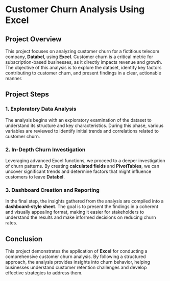 # Customer Churn Analysis Using Excel

## Project Overview

This project focuses on analyzing customer churn for a fictitious telecom company, **Databel**, using **Excel**. Customer churn is a critical metric for subscription-based businesses, as it directly impacts revenue and growth. The objective of this analysis is to explore the dataset, identify key factors contributing to customer churn, and present findings in a clear, actionable manner.

## Project Steps

### 1. Exploratory Data Analysis
The analysis begins with an exploratory examination of the dataset to understand its structure and key characteristics. During this phase, various variables are reviewed to identify initial trends and correlations related to customer churn.

### 2. In-Depth Churn Investigation
Leveraging advanced Excel functions, we proceed to a deeper investigation of churn patterns. By creating **calculated fields** and **PivotTables**, we can uncover significant trends and determine factors that might influence customers to leave **Databel**.

### 3. Dashboard Creation and Reporting
In the final step, the insights gathered from the analysis are compiled into a **dashboard-style sheet**. The goal is to present the findings in a coherent and visually appealing format, making it easier for stakeholders to understand the results and make informed decisions on reducing churn rates.

## Conclusion
This project demonstrates the application of **Excel** for conducting a comprehensive customer churn analysis. By following a structured approach, the analysis provides insights into churn behavior, helping businesses understand customer retention challenges and develop effective strategies to address them.
